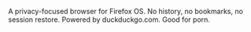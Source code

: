 A privacy-focused browser for Firefox OS.
No history, no bookmarks, no session restore.
Powered by duckduckgo.com.
Good for porn.